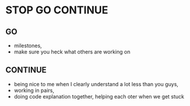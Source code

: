 # STOP GO CONTINUE
## GO

- milestones,
- make sure you heck what others are working on

## CONTINUE
- being nice to me when I clearly understand a lot less than you guys,
- working in pairs,
- doing code explanation together, helping each oter when we get stuck
